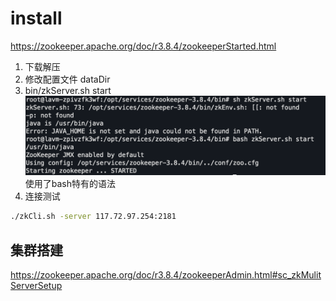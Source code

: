 # install

https://zookeeper.apache.org/doc/r3.8.4/zookeeperStarted.html

1. 下载解压
2. 修改配置文件 dataDir
3. bin/zkServer.sh start
![img.png](./assets/startProblem.png)
使用了bash特有的语法
4. 连接测试
```bash
./zkCli.sh -server 117.72.97.254:2181
```


## 集群搭建

https://zookeeper.apache.org/doc/r3.8.4/zookeeperAdmin.html#sc_zkMulitServerSetup